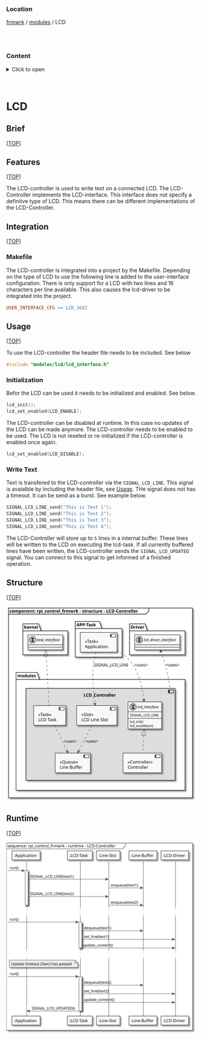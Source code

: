 
### Location
[frmwrk](../../../../README.md) / [modules](../../readme_modules.md) / LCD

<br>
<br>

### Content

<details>
<summary> Click to open</summary>

[Brief](#brief)\
[Features](#features)\
[Integration](#integration)\
&nbsp;&nbsp;&nbsp;&nbsp;[Makefile](#makefile)\
[Usage](#usage)\
&nbsp;&nbsp;&nbsp;&nbsp;[Initialization](#initialization)\
&nbsp;&nbsp;&nbsp;&nbsp;[Write text](#write-text)\
[Structure](#structure)\
[Runtime](#runtime)

</details>

<br>
<br>

# LCD

## Brief
[[TOP](#location)]

## Features
[[TOP](#features)]

The LCD-controller is used to write text on a connected LCD.
The LCD-Controller implements the LCD-interface.
This interface does not specify a definitve type of LCD.
This means there can be different implementations of the LCD-Controller.

## Integration
[[TOP](#location)]

### Makefile

The LCD-controller is integrated into a project by the Makefile. Depending on the type of LCD to use
the following line is added to the user-interface configuration. There is only support for a LCD with two lines and 16 characters per line available. This also causes the lcd-driver to be integrated into the project.

```Makefile
USER_INTERFACE_CFG += LCD_16X2
```

## Usage
[[TOP](#features)]

To use the LCD-controller the header file needs to be included. See below

```C
#include "modules/lcd/lcd_interface.h"
```

### Initialization

Befor the LCD can be used it needs to be initialized and enabled. See below.

```C
lcd_init();
lcd_set_enabled(LCD_ENABLE);
```

The LCD-controller can be disabled at runtime. In this case no updates of the LCD can be made anymore.
The LCD-controller needs to be enabled to be used. The LCD is not reseted or re-initialized if the
LCD-controller is enabled once again.

```C
lcd_set_enabled(LCD_DISABLE);
```
### Write Text

Text is transfered to the LCD-controller via the `SIGNAL_LCD_LINE`.
This signal is avaialble by including the header file, see [Usage](#usage).
THe signal does not has a timeout. It can be send as a burst. See example below.

```C
SIGNAL_LCD_LINE_send("This is Text 1");
SIGNAL_LCD_LINE_send("This is Text 2");
SIGNAL_LCD_LINE_send("This is Text 3");
SIGNAL_LCD_LINE_send("This is Text 4");
```

The LCD-Controller
will store up to `5` lines in a internal buffer. These lines will be written to the LCD
on executing the lcd-task. If all currently buffered lines have been written, the LCD-controller sends the 
 `SIGNAL_LCD_UPDATED` signal. You can connect to this signal to get informed of a finished operation.

## Structure
[[TOP](#location)]

![Structure](../../../modules/lcd/uml/img/rpi_control_frmwrk_diagram_component_lcd_controller.svg )

## Runtime
[[TOP](#location)]

![Runtime](../../../modules/lcd/uml/img/rpi_control_frmwrk_diagram_sequence_lcd_controller.svg )

